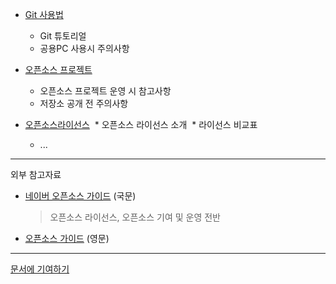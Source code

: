 * [Git 사용법](git.html)
  * Git 튜토리얼
  * 공용PC 사용시 주의사항

* [오픈소스 프로젝트](opensource-project.html)
  * 오픈소스 프로젝트 운영 시 참고사항
  * 저장소 공개 전 주의사항

* [오픈소스라이선스](opensource-license.html)
  * 오픈소스 라이선스 소개
  * 라이선스 비교표
  * ...

- - -

외부 참고자료
 * [네이버 오픈소스 가이드](https://naver.github.io/OpenSourceGuide/book/index.html) (국문)
   > 오픈소스 라이선스, 오픈소스 기여 및 운영 전반
 * [오픈소스 가이드](https://opensource.guide/) (영문)

- - -
[문서에 기여하기](https://github.com/joojis/OSS-Guide)
